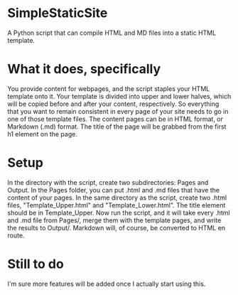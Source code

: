 # SimpleStaticSite
A Python script that can compile HTML and MD files into a static HTML template.

# What it does, specifically
You provide content for webpages, and the script staples your HTML template onto it. Your template is divided into upper
and lower halves, which will be copied before and after your content, respectively. So everything that you want to remain
consistent in every page of your site needs to go in one of those template files. The content pages can be in HTML format,
or Markdown (.md) format. The title of the page will be grabbed from the first h1 element on the page.

# Setup
In the directory with the script, create two subdirectories: Pages and Output. In the Pages folder, you can put .html and .md 
files that have the content of your pages. In the same directory as the script, create two .html files, "Template_Upper.html" and 
"Template_Lower.html". The title element should be in Template_Upper. Now run the script, and it will take every .html and .md 
file from Pages/, merge them with the template pages, and write the results to Output/. Markdown will, of course, be converted to
HTML en route.

# Still to do
I'm sure more features will be added once I actually start using this.

